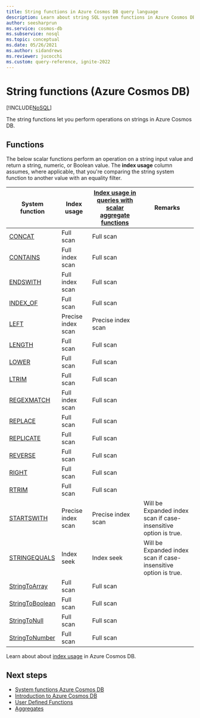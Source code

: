```yaml
---
title: String functions in Azure Cosmos DB query language
description: Learn about string SQL system functions in Azure Cosmos DB.
author: seesharprun
ms.service: cosmos-db
ms.subservice: nosql
ms.topic: conceptual
ms.date: 05/26/2021
ms.author: sidandrews
ms.reviewer: jucocchi
ms.custom: query-reference, ignite-2022
---
```

# String functions (Azure Cosmos DB)
[!INCLUDE[NoSQL](../../includes/appliesto-nosql.md)]

The string functions let you perform operations on strings in Azure Cosmos DB.

## Functions

The below scalar functions perform an operation on a string input value and return a string, numeric, or Boolean value. The **index usage** column assumes, where applicable, that you're comparing the string system function to another value with an equality filter.

| System function                                 | Index usage        | [Index usage in queries with scalar aggregate functions](../../index-overview.md#index-utilization-for-scalar-aggregate-functions) | Remarks                                                      |
| ----------------------------------------------- | ------------------ | ------------------------------------------------------ | ------------------------------------------------------------ |
| [CONCAT](concat.md)                   | Full scan          | Full scan                                              |                                                              |
| [CONTAINS](contains.md)               | Full index scan    | Full scan                                              |                                                              |
| [ENDSWITH](endswith.md)               | Full index scan    | Full scan                                              |                                                              |
| [INDEX_OF](index-of.md)               | Full scan          | Full scan                                              |                                                              |
| [LEFT](left.md)                       | Precise index scan | Precise index scan                                     |                                                              |
| [LENGTH](length.md)                   | Full scan          | Full scan                                              |                                                              |
| [LOWER](lower.md)                     | Full scan          | Full scan                                              |                                                              |
| [LTRIM](ltrim.md)                     | Full scan          | Full scan                                              |                                                              |
| [REGEXMATCH](regexmatch.md)           | Full index scan    | Full scan                                              |                                                              |
| [REPLACE](replace.md)                 | Full scan          | Full scan                                              |                                                              |
| [REPLICATE](replicate.md)             | Full scan          | Full scan                                              |                                                              |
| [REVERSE](reverse.md)                 | Full scan          | Full scan                                              |                                                              |
| [RIGHT](right.md)                     | Full scan          | Full scan                                              |                                                              |
| [RTRIM](rtrim.md)                     | Full scan          | Full scan                                              |                                                              |
| [STARTSWITH](startswith.md)           | Precise index scan | Precise index scan                                     | Will be Expanded index scan if case-insensitive option is true. |
| [STRINGEQUALS](stringequals.md)       | Index seek         | Index seek                                             | Will be Expanded index scan if case-insensitive option is true. |
| [StringToArray](stringtoarray.md)     | Full scan          | Full scan                                              |                                                              |
| [StringToBoolean](stringtoboolean.md) | Full scan          | Full scan                                              |                                                              |
| [StringToNull](stringtonull.md)       | Full scan          | Full scan                                              |                                                              |
| [StringToNumber](stringtonumber.md)   | Full scan          | Full scan                                              |                                                              |

Learn about about [index usage](../../index-overview.md#index-usage) in Azure Cosmos DB.

## Next steps

- [System functions Azure Cosmos DB](system-functions.md)
- [Introduction to Azure Cosmos DB](../../introduction.md)
- [User Defined Functions](udfs.md)
- [Aggregates](aggregate-functions.md)
